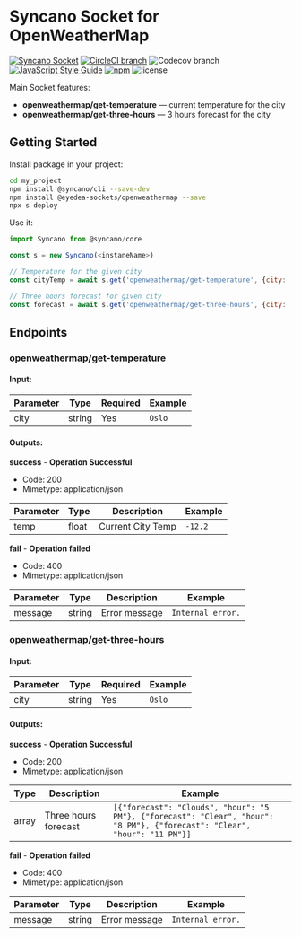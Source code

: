 # Syncano Socket for OpenWeatherMap

[![Syncano Socket](https://img.shields.io/badge/syncano-socket-blue.svg)](https://syncano.io)
[![CircleCI branch](https://img.shields.io/circleci/project/github/eyedea-io/syncano-socket-openweathermap/master.svg)](https://circleci.com/gh/eyedea-io/syncano-socket-openweathermap/tree/master)
![Codecov branch](https://img.shields.io/codecov/c/github/eyedea-io/syncano-socket-openweathermap/master.svg)
[![JavaScript Style Guide](https://img.shields.io/badge/code_style-standard-brightgreen.svg)](https://standardjs.com)
[![npm](https://img.shields.io/npm/dw/@eyedea-sockets/openweathermap.svg)](https://www.npmjs.com/package/@eyedea-sockets/)
![license](https://img.shields.io/github/license/eyedea-io/syncano-socket-openweathermap.svg)

Main Socket features:

* **openweathermap/get-temperature** — current temperature for the city
* **openweathermap/get-three-hours** — 3 hours forecast for the city

## Getting Started

Install package in your project:

```sh
cd my_project
npm install @syncano/cli --save-dev
npm install @eyedea-sockets/openweathermap --save
npx s deploy
```

Use it:

```js
import Syncano from @syncano/core

const s = new Syncano(<instaneName>)

// Temperature for the given city
const cityTemp = await s.get('openweathermap/get-temperature', {city: 'Oslo'})

// Three hours forecast for given city
const forecast = await s.get('openweathermap/get-three-hours', {city: 'Oslo'})
```

## Endpoints

### openweathermap/get-temperature

#### Input:

| Parameter | Type   | Required  | Example   |
|-----------|--------|-----------|-----------|
| city      | string | Yes       | `Oslo`    |

#### Outputs:

**success** - **Operation Successful**

- Code: 200
- Mimetype: application/json

| Parameter | Type   | Description           | Example      |
|-----------|--------|-----------------------|--------------|
| temp      | float  | Current City Temp     | `-12.2`      |


**fail** - **Operation failed**

- Code: 400
- Mimetype: application/json

| Parameter | Type   | Description            | Example              |
|-----------|--------|------------------------|----------------------|
| message   | string | Error message          | `Internal error.`    |

### openweathermap/get-three-hours

#### Input:

| Parameter | Type   | Required  | Example   |
|-----------|--------|-----------|-----------|
| city      | string | Yes       | `Oslo`    |

#### Outputs:

**success** - **Operation Successful**

- Code: 200
- Mimetype: application/json

| Type   | Description           | Example      |
|--------|-----------------------|--------------|
| array  | Three hours forecast  | `[{"forecast": "Clouds", "hour": "5 PM"}, {"forecast": "Clear", "hour": "8 PM"}, {"forecast": "Clear", "hour": "11 PM"}]`      |


**fail** - **Operation failed**

- Code: 400
- Mimetype: application/json

| Parameter | Type   | Description            | Example                 |
|-----------|--------|------------------------|-------------------------|
| message   | string | Error message          | `Internal error.`       |
